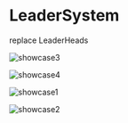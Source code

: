# LeaderSystem
replace LeaderHeads


![showcase3](https://cdn.discordapp.com/attachments/443679663739633674/544518576183181313/069891fa4d2a8db5ddac97fda22a029d.png)

![showcase4](https://cdn.discordapp.com/attachments/443679663739633674/544459319186292737/21d7c192ee15507a4e79b37e2b8c9063.png)


![showcase1](https/i.gyazo.com/19cc4c2197d9f8b200ed3bccef088e72.gif)

![showcase2](https://gyazo.com/cc7bb4c1001c48b78e7fd22b8852946c.gif)


